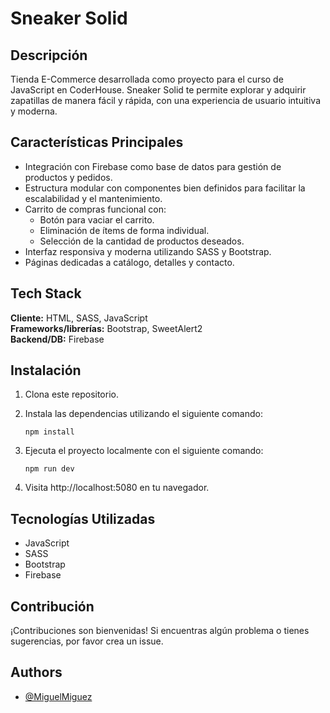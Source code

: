 # Sneaker Solid

## Descripción

Tienda E-Commerce desarrollada como proyecto para el curso de JavaScript en CoderHouse. Sneaker Solid te permite explorar y adquirir zapatillas de manera fácil y rápida, con una experiencia de usuario intuitiva y moderna.

## Características Principales

- Integración con Firebase como base de datos para gestión de productos y pedidos.
- Estructura modular con componentes bien definidos para facilitar la escalabilidad y el mantenimiento.
- Carrito de compras funcional con:
  - Botón para vaciar el carrito.
  - Eliminación de ítems de forma individual.
  - Selección de la cantidad de productos deseados.
- Interfaz responsiva y moderna utilizando SASS y Bootstrap.
- Páginas dedicadas a catálogo, detalles y contacto.

## Tech Stack

**Cliente:** HTML, SASS, JavaScript  
**Frameworks/librerías:** Bootstrap, SweetAlert2  
**Backend/DB:** Firebase

## Instalación

1. Clona este repositorio.
2. Instala las dependencias utilizando el siguiente comando:

   ```
   npm install
   ```

3. Ejecuta el proyecto localmente con el siguiente comando:

   ```
   npm run dev
   ```

4. Visita http://localhost:5080 en tu navegador.

## Tecnologías Utilizadas

- JavaScript
- SASS
- Bootstrap
- Firebase

## Contribución

¡Contribuciones son bienvenidas! Si encuentras algún problema o tienes sugerencias, por favor crea un issue.

## Authors

- [@MiguelMiguez](https://www.github.com/MiguelMiguez)
